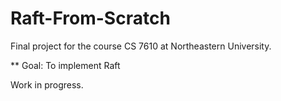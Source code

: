 # Raft-From-Scratch
Final project for the course CS 7610 at Northeastern University. 

** Goal: To implement Raft 

Work in progress.




